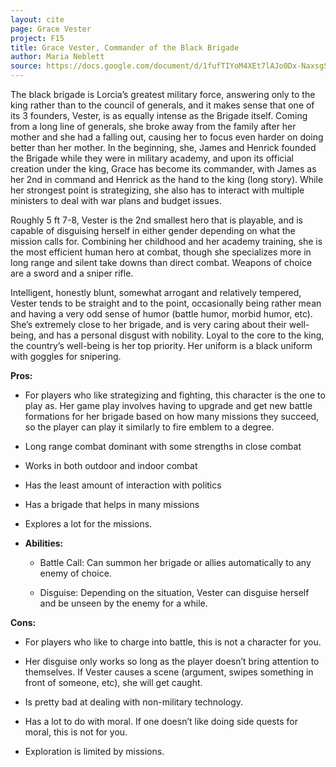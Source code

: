 ```yaml
---
layout: cite
page: Grace Vester
project: F15
title: Grace Vester, Commander of the Black Brigade
author: Maria Neblett
source: https://docs.google.com/document/d/1fufTIYoM4XEt7lAJo0Dx-NaxsgS-ZYNdUuGJaNDWrlY/edit?usp=sharing
---
```

The black brigade is Lorcia’s greatest military force, answering only to the king rather than to the council of generals, and it makes sense that one of its 3 founders, Vester, is as equally intense as the Brigade itself. Coming from a long line of generals, she broke away from the family after her mother and she had a falling out, causing her to focus even harder on doing better than her mother. In the beginning, she, James and Henrick founded the Brigade while they were in military academy, and upon its official creation under the king, Grace has become its commander, with James as her 2nd in command and Henrick as the hand to the king (long story). While her strongest point is strategizing, she also has to interact with multiple ministers to deal with war plans and budget issues.

Roughly 5 ft 7-8, Vester is the 2nd smallest hero that is playable, and is capable of disguising herself in either gender depending on what the mission calls for. Combining her childhood and her academy training, she is the most efficient human hero at combat, though she specializes more in long range and silent take downs than direct combat. Weapons of choice are a sword and a sniper rifle.

Intelligent, honestly blunt, somewhat arrogant and relatively tempered, Vester tends to be straight and to the point, occasionally being rather mean and having a very odd sense of humor (battle humor, morbid humor, etc). She’s extremely close to her brigade, and is very caring about their well-being, and has a personal disgust with nobility. Loyal to the core to the king, the country’s well-being is her top priority. Her uniform is a black uniform with goggles for snipering.

**Pros:**

- For players who like strategizing and fighting, this character is the one to play as. Her game play involves having to upgrade and get new battle formations for her brigade based on how many missions they succeed, so the player can play it similarly to fire emblem to a degree.

- Long range combat dominant with some strengths in close combat

- Works in both outdoor and indoor combat

- Has the least amount of interaction with politics

- Has a brigade that helps in many missions

- Explores a lot for the missions.

- **Abilities:**

    - Battle Call: Can summon her brigade or allies automatically to any enemy of choice.

    - Disguise: Depending on the situation, Vester can disguise herself and be unseen by the enemy for a while.

**Cons:**

- For players who like to charge into battle, this is not a character for you.

- Her disguise only works so long as the player doesn’t bring attention to themselves. If Vester causes a scene (argument, swipes something in front of someone, etc), she will get caught.

- Is pretty bad at dealing with non-military technology.

- Has a lot to do with moral. If one doesn’t like doing side quests for moral, this is not for you.

- Exploration is limited by missions.
